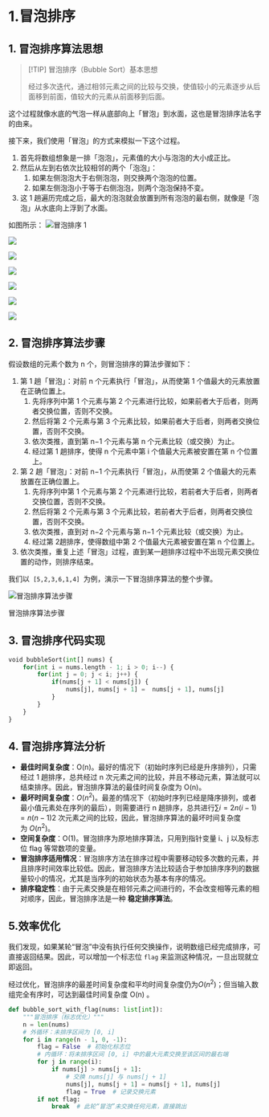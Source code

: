 # 1.冒泡排序
## 1. 冒泡排序算法思想

> [!TIP] 冒泡排序（Bubble Sort）基本思想
> 
> 经过多次迭代，通过相邻元素之间的比较与交换，使值较小的元素逐步从后面移到前面，值较大的元素从前面移到后面。

这个过程就像水底的气泡一样从底部向上「冒泡」到水面，这也是冒泡排序法名字的由来。

接下来，我们使用「冒泡」的方式来模拟一下这个过程。

1. 首先将数组想象是一排「泡泡」，元素值的大小与泡泡的大小成正比。
2. 然后从左到右依次比较相邻的两个「泡泡」：
    1. 如果左侧泡泡大于右侧泡泡，则交换两个泡泡的位置。
    2. 如果左侧泡泡小于等于右侧泡泡，则两个泡泡保持不变。
3. 这 1 趟遍历完成之后，最大的泡泡就会放置到所有泡泡的最右侧，就像是「泡泡」从水底向上浮到了水面。

如图所示：
![冒泡排序 1](https://qcdn.itcharge.cn/images/202308152226863.png)

![](https://qcdn.itcharge.cn/images/202308152227763.png)

![](https://qcdn.itcharge.cn/images/202308152227002.png)

![](https://qcdn.itcharge.cn/images/202308152227621.png)

![](https://qcdn.itcharge.cn/images/202308152227175.png)

![](https://qcdn.itcharge.cn/images/202308152227578.png)

![](https://qcdn.itcharge.cn/images/202308152228488.png)
## 2. 冒泡排序算法步骤

假设数组的元素个数为 n 个，则冒泡排序的算法步骤如下：

1. 第 1 趟「冒泡」：对前 n 个元素执行「冒泡」，从而使第 1 个值最大的元素放置在正确位置上。
    1. 先将序列中第 1 个元素与第 2 个元素进行比较，如果前者大于后者，则两者交换位置，否则不交换。
    2. 然后将第 2 个元素与第 3 个元素比较，如果前者大于后者，则两者交换位置，否则不交换。
    3. 依次类推，直到第 n−1 个元素与第 n 个元素比较（或交换）为止。
    4. 经过第 1 趟排序，使得 n 个元素中第 i 个值最大元素被安置在第 n 个位置上。
2. 第 2 趟「冒泡」：对前 n−1 个元素执行「冒泡」，从而使第 2 个值最大的元素放置在正确位置上。
    1. 先将序列中第 1 个元素与第 2 个元素进行比较，若前者大于后者，则两者交换位置，否则不交换。
    2. 然后将第 2 个元素与第 3 个元素比较，若前者大于后者，则两者交换位置，否则不交换。
    3. 依次类推，直到对 n−2 个元素与第 n−1 个元素比较（或交换）为止。
    4. 经过第 2趟排序，使得数组中第 2 个值最大元素被安置在第 n 个位置上。
3. 依次类推，重复上述「冒泡」过程，直到某一趟排序过程中不出现元素交换位置的动作，则排序结束。

我们以` [5,2,3,6,1,4] `为例，演示一下冒泡排序算法的整个步骤。

![冒泡排序算法步骤](https://qcdn.itcharge.cn/images/20230816154510.png)

冒泡排序算法步骤

## 3. 冒泡排序代码实现

```python
void bubbleSort(int[] nums) {  
    for(int i = nums.length - 1; i > 0; i--) {  
        for(int j = 0; j < i; j++) {  
            if(nums[j + 1] < nums[j]) { 
	            nums[j], nums[j + 1] =  nums[j + 1], nums[j]
            }
        }  
    }  
}
```

## 4. 冒泡排序算法分析

- **最佳时间复杂度**：O(n)。最好的情况下（初始时序列已经是升序排列），只需经过 1 趟排序，总共经过 n 次元素之间的比较，并且不移动元素，算法就可以结束排序。因此，冒泡排序算法的最佳时间复杂度为 O(n)。
- **最坏时间复杂度**：$O(n^2)$。最差的情况下（初始时序列已经是降序排列，或者最小值元素处在序列的最后），则需要进行 n 趟排序，总共进行$∑i=2n(i−1)=n(n−1)2​$ 次元素之间的比较，因此，冒泡排序算法的最坏时间复杂度为 $O(n^2)$。
- **空间复杂度**：O(1)。冒泡排序为原地排序算法，只用到指针变量 i、j 以及标志位 flag 等常数项的变量。
- **冒泡排序适用情况**：冒泡排序方法在排序过程中需要移动较多次数的元素，并且排序时间效率比较低。因此，冒泡排序方法比较适合于参加排序序列的数据量较小的情况，尤其是当序列的初始状态为基本有序的情况。
- **排序稳定性**：由于元素交换是在相邻元素之间进行的，不会改变相等元素的相对顺序，因此，冒泡排序法是一种 **稳定排序算法**。

## 5.效率优化

我们发现，如果某轮“冒泡”中没有执行任何交换操作，说明数组已经完成排序，可直接返回结果。因此，可以增加一个标志位 `flag` 来监测这种情况，一旦出现就立即返回。

经过优化，冒泡排序的最差时间复杂度和平均时间复杂度仍为$O(n^2)$；但当输入数组完全有序时，可达到最佳时间复杂度 O(n) 。
```python
def bubble_sort_with_flag(nums: list[int]):
    """冒泡排序（标志优化）"""
    n = len(nums)
    # 外循环：未排序区间为 [0, i]
    for i in range(n - 1, 0, -1):
        flag = False  # 初始化标志位
        # 内循环：将未排序区间 [0, i] 中的最大元素交换至该区间的最右端
        for j in range(i):
            if nums[j] > nums[j + 1]:
                # 交换 nums[j] 与 nums[j + 1]
                nums[j], nums[j + 1] = nums[j + 1], nums[j]
                flag = True  # 记录交换元素
        if not flag:
            break  # 此轮“冒泡”未交换任何元素，直接跳出
```



